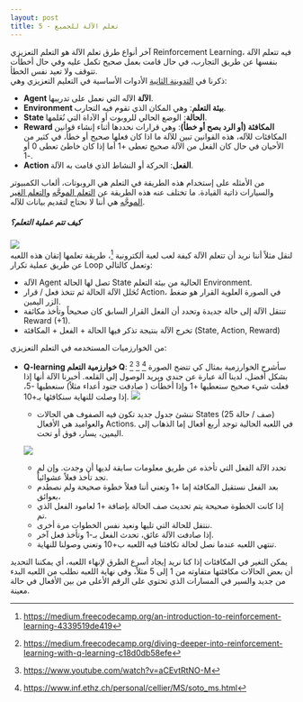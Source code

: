 ```yaml
---  
layout: post
title: تعلم الآلة للجميع - 5
---  
```


آخر أنواع طرق تعلم الآلة هو التعلم التعزيزي Reinforcement Learning،  فيه تتعلم الآلة بنفسها عن طريق التجارب، في حال قامت بعمل صحيح تكمل عليه وفي حال أخطأت تتوقف ولا تعيد نفس الخطأ.  
ذكرنا في [التدوينة الثانية](https://alioh.github.io/Machine-Learning-for-Everyone-2/) الأدوات الأساسية في التعليم التعزيزي وهي:  




* **Agent الآلة** الآله التي نعمل على تدريبها.
* **Environment بيئة التعلم**: وهي المكان الذي تقوم فيه التجارب.
* **State الحالة**: الوضع الحالي للروبوت أو الآداة التي نُعَلمها.
* **Reward المكافئة (أو الرد بصح أو خطأ)**: وهي قرارات نحددها أثناء إنشاء قوانين المكافئات للآله، هذه القوانين تبين للآلة ما اذا كان فعلها صحيح أو خطأ، في كثير من الأحيان في حال كان الفعل من الآلة صحيح تعطى +1 أما إذا كان خاطئ تعطى 0 أو -1.
* **Action الفعل**: الحركة أو النشاط الذي قامت به الآلة.  
  
من الأمثله على إستخدام هذه الطريقة في التعلم هي الروبوتات، ألعاب الكمبيوتر والسيارات ذاتية القيادة. ما تختلف عنه هذه الطريقة عن [التعلم الموجَّه](https://alioh.github.io/Machine-Learning-for-Everyone-3/) و[التعلم الغير الموجَّه](https://alioh.github.io/Machine-Learning-for-Everyone-4/) هي أننا لا نحتاج لتقديم بيانات للآله.

##### كيف تتم عملية التعلم؟  
  
![](https://alioh.github.io/images/2019-2-14/1.png)  
لنقل مثلاً أننا نريد أن تتعلم الآلة كيفة لعب لعبة ألكترونية [^1]، طريقة تعلمها إتقان هذه اللعبه عن طريق عملية تكرار Loop وتعمل كالتالي:
* الآلة Agent تصل لها الحالة State الحالية من بيئة التعلم Environment.
* تُحَلل الآلة الحالة ثم تتخذ فعل / قرار Action، في الصورة العلوية القرار هو ضغط الزر اليمين.
* تنتقل الآلة إلى حالة جديدة وتحدد أن الفعل القرار السابق كان صحيحاً وتأخذ مكائفة Reward (+1).
* تخرج الآلة بنتيجة تذكر فيها الحالة + الفعل + المكافئة (State, Action, Reward)


من الخوارزميات المستخدمه في التعلم التعزيزي:


* **Q-learning خوارزمية التعلم Q**: [^2] [^3] [^4]
سأشرح الخوارزمية بمثال كي تتضح الصورة بشكل أفضل، لدينا آلة عبارة عن جندي ويريد الوصول إلى القلعه. أخبرنا الآلة أنها إذا فعلت شيء صحيح سنعطيها +1 وإذا أخطأت ( صادفت جنود أعداء مثلاً) سنعطيها -5، إذا وصلت للنهاية سنكافئها بـ+10.
![](https://alioh.github.io/images/2019-2-14/2.png)  
  
  * ننشئ جدول جديد تكون فيه الصفوف هي الحالات States (25 صف / حالة) والعواميد هي الأفعال Actions. في اللعبه الحالية توجد أربع أفعال إما الذهاب إلى اليمين، يسار، فوق أو تحت.

  ![](https://alioh.github.io/images/2019-2-14/3.png)  

  * تحدد الآلة الفعل التي تأخذه عن طريق معلومات سابقة لديها أن وجدت. وإن لم تجد تأخذ فعلاً عشوائياً.
  * بعد الفعل نستقبل المكافئة إما +1 وتعني أننا فعلاً خطوة صحيحة ولم نصطدم بعوائق، 
  * إذا كانت الخطوة صحيحة يتم تحديث صف الحالة بإضافة +1 لعامود الفعل الذي تم.
  * ننتقل للحالة التي تليها ونعيد نفس الخطوات مرة أخرى.
  * إذا صادفت الآلة عائق، تحدث الفعل بـ-1 وتأخذ فعل آخر.
  * تنتهي اللعبه عندما نصل لحالة تكافئنا فيه اللعبه ب+10 وتعني وصولنا للنهاية.
  
يمكن التغير في المكافئات إذا كنا نريد إيجاد أسرع الطرق لإنهاء اللعبه، أي يمكننا التحديد أن بعض الحالات مكافئتها متفاوته من 1 إلى 5 مثلاً، وفي نهاية اللعبه نطلب من اللعبه البدء من جديد والسير في المسارات الذي تحتوي على الرقم الأعلى من بين الأفعال في حالة معينة.


[^1]: <https://medium.freecodecamp.org/an-introduction-to-reinforcement-learning-4339519de419>
[^2]: <https://medium.freecodecamp.org/diving-deeper-into-reinforcement-learning-with-q-learning-c18d0db58efe>
[^3]: <https://www.youtube.com/watch?v=aCEvtRtNO-M>
[^4]: <https://www.inf.ethz.ch/personal/cellier/MS/soto_ms.html>
